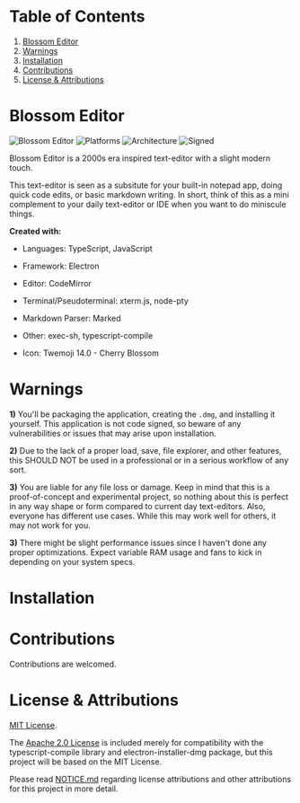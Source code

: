 # Table of Contents

1. [Blossom Editor](#blossom-editor)
2. [Warnings](#warnings)
3. [Installation](#installation)
4. [Contributions](#contributions)
5. [License & Attributions](#license--attributions)

# Blossom Editor

![Blossom Editor](https://img.shields.io/badge/Blossom%20Editor-1.0.0-ff69b4) ![Platforms](https://img.shields.io/badge/Platforms-MacOS-lightgrey) ![Architecture](https://img.shields.io/badge/Architecture-x64-lightgrey) ![Signed](https://img.shields.io/badge/Code%20Signed-No-critical)

Blossom Editor is a 2000s era inspired text-editor with a slight modern touch. 

This text-editor is seen as a subsitute for your built-in notepad app, doing quick code edits, or basic markdown writing. In short, think of this as a mini complement to your daily text-editor or IDE when you want to do miniscule things. 

**Created with:**

- Languages: TypeScript, JavaScript

- Framework: Electron

- Editor: CodeMirror 

- Terminal/Pseudoterminal: xterm.js, node-pty

- Markdown Parser: Marked

- Other: exec-sh, typescript-compile

- Icon: Twemoji 14.0 - Cherry Blossom

# Warnings

**1)** You'll be packaging the application, creating the `.dmg`, and installing it yourself. This application is not code signed, so beware of any vulnerabilities or issues that may arise upon installation.

**2)** Due to the lack of a proper load, save, file explorer, and other features, this SHOULD NOT be used in a professional or in a serious workflow of any sort. 

**3)** You are liable for any file loss or damage. Keep in mind that this is a proof-of-concept and experimental project, so nothing about this is perfect in any way shape or form compared to current day text-editors. Also, everyone has different use cases. While this may work well for others, it may not work for you.

**3)** There might be slight performance issues since I haven't done any proper optimizations. Expect variable RAM usage and fans to kick in depending on your system specs.

# Installation

# Contributions

Contributions are welcomed.

# License & Attributions

[MIT License](LICENSE).

The [Apache 2.0 License](LICENSE-APACHE-2.0) is included merely for compatibility with the typescript-compile library and electron-installer-dmg package, but this project will be based on the MIT License.

Please read [NOTICE.md](NOTICE.md) regarding license attributions and other attributions for this project in more detail.